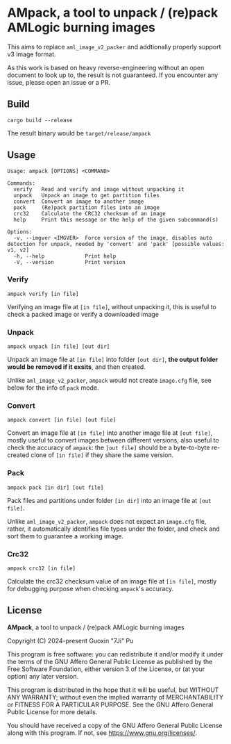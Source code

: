 # AMpack, a tool to unpack / (re)pack AMLogic burning images

This aims to replace `aml_image_v2_packer` and addtionally properly support v3 image format.

As this work is based on heavy reverse-engineering without an open document to look up to, the result is not guaranteed. If you encounter any issue, please open an issue or a PR.

## Build
```
cargo build --release
```
The result binary would be `target/release/ampack`

## Usage
```
Usage: ampack [OPTIONS] <COMMAND>

Commands:
  verify   Read and verify and image without unpacking it
  unpack   Unpack an image to get partition files
  convert  Convert an image to another image
  pack     (Re)pack partition files into an image
  crc32    Calculate the CRC32 checksum of an image
  help     Print this message or the help of the given subcommand(s)

Options:
  -v, --imgver <IMGVER>  Force version of the image, disables auto detection for unpack, needed by 'convert' and 'pack' [possible values: v1, v2]
  -h, --help             Print help
  -V, --version          Print version
```

### Verify
```
ampack verify [in file]
```
Verifying an image file at `[in file]`, without unpacking it, this is useful to check a packed image or verify a downloaded image

### Unpack
```
ampack unpack [in file] [out dir]
```
Unpack an image file at `[in file]` into folder `[out dir]`, **the output folder would be removed if it exsits**, and then created.

Unlike `aml_image_v2_packer`, `ampack` would not create `image.cfg` file, see below for the info of `pack` mode.

### Convert
```
ampack convert [in file] [out file]
```
Convert an image file at `[in file]` into another image file at `[out file]`, mostly  useful to convert images between different versions, also useful to check the accuracy of `ampack`: the `[out file]` should be a byte-to-byte re-created clone of `[in file]` if they share the same version.

### Pack
```
ampack pack [in dir] [out file]
```
Pack files and partitions under folder `[in dir]` into an image file at `[out file]`.

Unlike `aml_image_v2_packer`, `ampack` does not expect an `image.cfg` file, rather, it automatically identifies file types under the folder, and check and sort them to guarantee a working image.

### Crc32
```
ampack crc32 [in file]
```
Calculate the crc32 checksum value of an image file at `[in file]`, mostly for debugging purpose when checking `ampack`'s accuracy.

## License
**AMpack**, a tool to unpack / (re)pack AMLogic burning images

Copyright (C) 2024-present Guoxin "7Ji" Pu

This program is free software: you can redistribute it and/or modify
it under the terms of the GNU Affero General Public License as
published by the Free Software Foundation, either version 3 of the
License, or (at your option) any later version.

This program is distributed in the hope that it will be useful,
but WITHOUT ANY WARRANTY; without even the implied warranty of
MERCHANTABILITY or FITNESS FOR A PARTICULAR PURPOSE.  See the
GNU Affero General Public License for more details.

You should have received a copy of the GNU Affero General Public License
along with this program.  If not, see <https://www.gnu.org/licenses/>.

